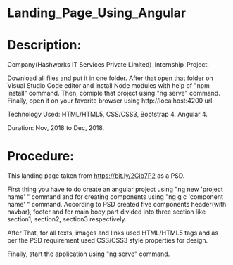 # Landing_Page_Using_Angular
# Description:

Company(Hashworks IT Services Private Limited)_Internship_Project.

Download all files and put it in one folder. After that open that folder on Visual Studio Code editor and install Node modules with help of "npm install" command. Then, comiple that project using "ng serve" command. Finally, open it on your favorite browser using http://localhost:4200 url.

Technology Used: HTML/HTML5, CSS/CSS3, Bootstrap 4, Angular 4.

Duration: Nov, 2018 to Dec, 2018.

# Procedure:

This landing page taken from https://bit.ly/2Cib7P2 as a PSD.

First thing you have to do create an angular project using "ng new 'project name' " command and for creating components using "ng g c 'component name' " command. According to PSD created five components header(with navbar), footer and for main body part divided into three section like section1, section2, section3 respectively.

After That, for all texts, images and links used HTML/HTML5 tags and as per the PSD requirement used CSS/CSS3 style properties for design.

Finally, start the application using "ng serve" command.
